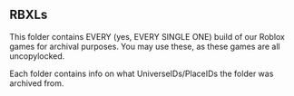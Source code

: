## RBXLs

This folder contains EVERY (yes, EVERY SINGLE ONE) build of our Roblox games for archival purposes. You may use these, as these games are all uncopylocked.

Each folder contains info on what UniverseIDs/PlaceIDs the folder was archived from.